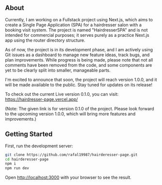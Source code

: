 ## About

Currently, I am working on a Fullstack project using Next.js, which aims to create a Single Page Application (SPA) for a hairdresser salon with a booking visit system. The project is named "HairdresserSPA" and is not intended for commercial purposes; it serves purely as a practice Next.js app using the router directory structure.

As of now, the project is in its development phase, and I am actively using Git issues as a dashboard to manage new feature ideas, track bugs, and plan improvements. While progress is being made, please note that not all comments have been removed from the code, and some components are yet to be clearly split into smaller, manageable parts.

I'm excited to announce that soon, the project will reach version 1.0.0, and it will be made available to the public. Stay tuned for updates on its release!

To check out the current Live version 0.1.0, you can visit: https://hairdresser-page.vercel.app/

(Note: The given link is for version 0.1.0 of the project. Please look forward to the upcoming version 1.0.0, which will bring more features and improvements.)

## Getting Started

First, run the development server:

```bash
git clone https://github.com/rafal19987/hairderesser-page.git
cd hairderesser-page
npm i
npm run dev
```

Open [http://localhost:3000](http://localhost:3000) with your browser to see the result.
